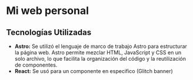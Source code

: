 # Mi web personal

## Tecnologías Utilizadas

- **Astro:** Se utilizó el lenguaje de marco de trabajo Astro para estructurar la página web. Astro permite mezclar HTML, JavaScript y CSS en un solo archivo, lo que facilita la organización del código y la reutilización de componentes.
- **React:** Se usó para un componente en especifico (Glitch banner)
